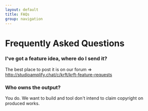 ```yaml
---
layout: default
title: FAQs
group: navigation
---
```


# Frequently Asked Questions

### I've got a feature idea, where do I send it?
The best place to post it is on our forum => <http://studioamplify.chat/c/krft/krft-feature-requests>

### Who owns the output?
You do. We want to build and tool don't intend to claim copyright on produced works.
